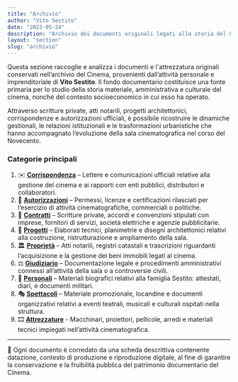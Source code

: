 ```yaml
---
title: "Archivio"
author: "Vito Sestito"
date: "2023-05-24"
description: "Archivio dei documenti originali legati alla storia del Cinema Teatro Sestito, alla famiglia Sestito e alle attività economiche e culturali che hanno accompagnato la vita del cinema nel corso del Novecento."
layout: "section"
slug: "archivio"
---
```


Questa sezione raccoglie e analizza i documenti e l'attrezzatura originali conservati nell’archivio del Cinema, provenienti dall’attività personale e imprenditoriale di **Vito Sestito**. Il fondo documentario costituisce una fonte primaria per lo studio della storia materiale, amministrativa e culturale del cinema, nonché del contesto socioeconomico in cui esso ha operato.

Attraverso scritture private, atti notarili, progetti architettonici, corrispondenze e autorizzazioni ufficiali, è possibile ricostruire le dinamiche gestionali, le relazioni istituzionali e le trasformazioni urbanistiche che hanno accompagnato l’evoluzione della sala cinematografica nel corso del Novecento.

### Categorie principali

1. ✉️ **[Corrispondenza](/categories/Corrispondenza/)** – Lettere e comunicazioni ufficiali relative alla gestione del cinema e ai rapporti con enti pubblici, distributori e collaboratori.
2. 🪪 **[Autorizzazioni](/categories/Autorizzazioni/)** – Permessi, licenze e certificazioni rilasciati per l’esercizio di attività cinematografiche, commerciali o politiche.
3. 📜 **[Contratti](/categories/Contratti/)** – Scritture private, accordi e convenzioni stipulati con imprese, fornitori di servizi, società elettriche e agenzie pubblicitarie.
4. 🧱 **[Progetti](/categories/Progetti/)** – Elaborati tecnici, planimetrie e disegni architettonici relativi alla costruzione, ristrutturazione e ampliamento della sala.
5. 🏛️ **[Proprietà](/categories/Proprietà/)** – Atti notarili, registri catastali e trascrizioni riguardanti l’acquisizione e la gestione dei beni immobili legati al cinema.
6. ⚖️ **[Giudiziario](/categories/Giudiziario/)** – Documentazione legale e procedimenti amministrativi connessi all’attività della sala o a controversie civili.
7. 👤 **[Personali](/categories/Personali/)** – Materiali biografici relativi alla famiglia Sestito: attestati, diari, e documenti militari.
8. 🎭 **[Spettacoli](/categories/Spettacoli/)** – Materiale promozionale, locandine e documenti organizzativi relativi a eventi teatrali, musicali e culturali ospitati nella struttura.
9. 🎞️ **[Attrezzature](/categories/attrezzature/)** - Macchinari, proiettori, pellicole, arredi e materiali tecnici impiegati nell’attività cinematografica.

---

📁 Ogni documento è corredato da una scheda descrittiva contenente datazione, contesto di produzione e riproduzione digitale, al fine di garantire la conservazione e la fruibilità pubblica del patrimonio documentario del Cinema.
